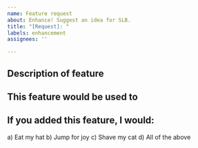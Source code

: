 ```yaml
---
name: Feature request
about: Enhance! Suggest an idea for SLB.
title: "[Request]: "
labels: enhancement
assignees: ''

---
```


## Description of feature



## This feature would be used to



## If you added this feature, I would:

a) Eat my hat
b) Jump for joy
c) Shave my cat
d) All of the above
